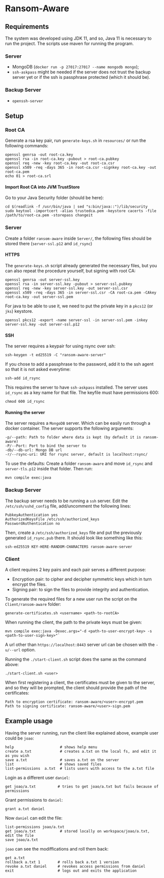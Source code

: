 # Ransom-Aware

## Requirements

The system was developed using JDK 11, and so, Java 11 is necessary to run the project. The scripts use maven for running the program.

### Server
* MongoDB (`docker run -p 27017:27017 --name mongodb mongo`);
* `ssh-askpass` might be needed if the server does not trust the backup server yet or if the ssh is passphrase protected (which it should be).

### Backup Server
* `openssh-server`

## Setup

### Root CA
Generate a rsa key pair, run `generate-keys.sh` in `resources/` or run the following commands:

```shell script
openssl genrsa -out root-ca.key
openssl rsa -in root-ca.key -pubout > root-ca.pubkey
openssl req -new -key root-ca.key -out root-ca.csr
openssl x509 -req -days 365 -in root-ca.csr -signkey root-ca.key -out root-ca.pem
echo 01 > root-ca.srl
```

#### Import Root CA into JVM TrustStore
Go to your Java Security folder (should be here):

```shell script
cd $(readlink -f /usr/bin/java | sed "s:bin/java::")/lib/security
sudo keytool -importcert -alias trustedca.pem -keystore cacerts -file /path/to/root-ca.pem -storepass changeit
```

### Server

Create a folder `ransom-aware` inside `Server/`, the following files should be stored there (`server-ssl.p12` and `id_rsync`)

#### HTTPS

The `generate-keys.sh` script already generated the necessary files, but you can also repeat the procedure yourself, but signing with root CA:

```shell script
openssl genrsa -out server-ssl.key
openssl rsa -in server-ssl.key -pubout > server-ssl.pubkey
openssl req -new -key server-ssl.key -out server-ssl.csr
openssl x509 -req -days 365 -in server-ssl.csr -CA root-ca.pem -CAkey root-ca.key -out server-ssl.pem
```

For java to be able to use it, we need to put the private key in a `pkcs12` (or `jks`) keystore.
```shell script
openssl pkcs12 -export -name server-ssl -in server-ssl.pem -inkey server-ssl.key -out server-ssl.p12
```

#### SSH
The server requires a keypair for using rsync over ssh:
```shell script
ssh-keygen -t ed25519 -C "ransom-aware-server"
```

If you chose to add a passphrase to the password, add it to the ssh agent so that it is not asked everytime:

```shell script
ssh-add id_rsync
```

This requires the server to have `ssh-askpass` installed.
The server uses `id_rsync` as a key name for that file.
The keyfile must have permissions 600:
```shell script
chmod 600 id_rsync
```

#### Running the server
The server requires a `MongoDB` server. Which can be easily run through a docker container.
The server supports the following arguments:
```
-p/--path: Path to folder where data is kept (by default it is ransom-aware)
-P/--Port: Port to bind the server to
-db/--db-url: Mongo DB url
-r/--rsync-uri: URI for rsync server, default is localhost:rsync/
```

To use the defaults:
Create a folder `ransom-aware` and move `id_rsync` and `server-tls.p12` inside that folder. Then run:
```shell script
mvn compile exec:java
```

### Backup Server

The backup server needs to be running a `ssh` server.
Edit the `/etc/ssh/sshd_config` file, add/uncomment the following lines:
```
PubkeyAuthentication yes
AuthorizedKeysFile /etc/ssh/authorized_keys
PasswordAuthentication no
```
Then, create a `/etc/ssh/authorized_keys` file and put the previously
generated `id_rsync.pub` there. It should look like
something like this:

```
ssh-ed25519 KEY-HERE-RANDOM-CHARACTERS ransom-aware-server
```

### Client

A client requires 2 key pairs and each pair serves a different purpose:
- Encryption pair: to cipher and decipher symmetric keys which in turn encrypt the files.
- Signing pair: to sign the files to provide integrity and authentication.

To generate the required files for a new user run the script on the `Client/ransom-aware` folder:
```shell script
generate-certificates.sh <username> <path-to-rootCA>
```

When running the client, the path to the private keys must be given:
```shell script
mvn compile exec:java -Dexec.args="-d <path-to-user-encrypt-key> -s <path-to-user-sign-key>"`
```

A url other than `https://localhost:8443` server url can be chosen with the `-u/--url` option.

Running the `./start-client.sh` script does the same as the command above:

```shell script
./start-client.sh <user>
```

When first registering a client, the certificates must be given to the server, and so they will be prompted, the client should provide the path of the certificates:
```
Path to encryption certificate: ransom-aware/<user>-encrypt.pem
Path to signing certificate: ransom-aware/<user>-sign.pem
```
## Example usage

Having the server running, run the client like explained above, example user could be `joao`:

```
help                     # shows help menu
create a.txt             # creates a.txt on the local fs, and edit it as you wish
save a.txt               # saves a.txt on the server
list                     # shows saved files
list-permissions  a.txt  # lists users with access to the a.txt file
```

Login as a different user `daniel`:
```
get joao/a.txt          # tries to get joao/a.txt but fails because of permissions
```

Grant permissions to `daniel`:
```
grant a.txt daniel
```

Now `daniel` can edit the file:
```
list-permissions joao/a.txt
get joao/a.txt           # stored locally on workspace/joao/a.txt, edit the file
save joao/a.txt
```

`joao` can see the modiffications and roll them back:
```
get a.txt
rollback a.txt 1        # rolls back a.txt 1 version
revoke a.txt daniel     # revokes access permissions from daniel
exit                    # logs out and exits the application
```

